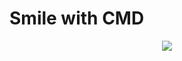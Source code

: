 # Smile with CMD 

<p align="center">
<img src="https://www.dropbox.com/s/j1drx4u9ez0k0ut/GIF.gif?dl=0">
</p>
